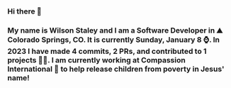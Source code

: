### Hi there 👋

### My name is Wilson Staley and I am a Software Developer in ⛰ Colorado Springs, CO.  It is currently Sunday, January 8 ⌚. In 2023 I have made 4 commits, 2 PRs, and contributed to 1 projects 👨‍💻. I am currently working at Compassion International 🏢 to help release children from poverty in Jesus' name!